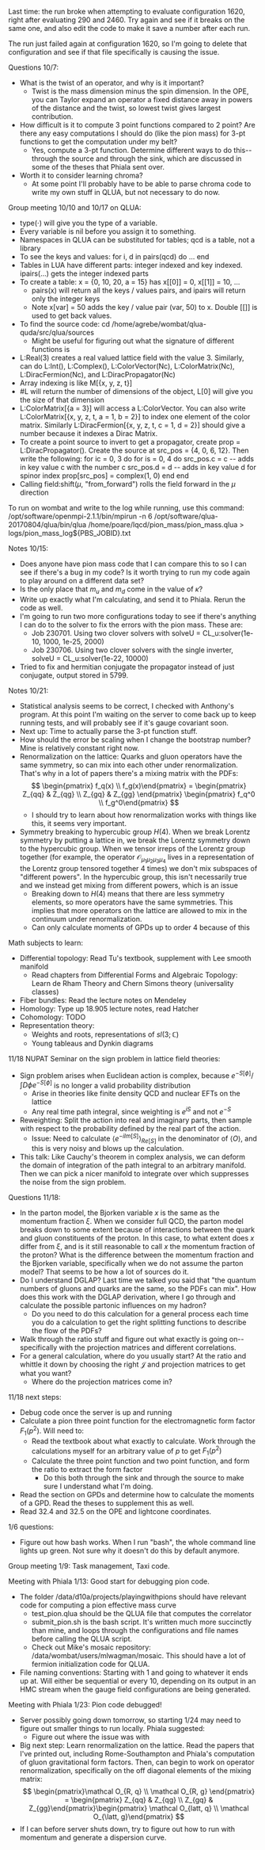 Last time: the run broke when attempting to evaluate configuration 1620, right after evaluating 290 and 2460. Try again and see if it breaks on the same one, and also edit the code to make it save a number after each run.

The run just failed again at configuration 1620, so I'm going to delete that configuration and see if that file specifically is causing the issue.

Questions 10/7:
 - What is the twist of an operator, and why is it important?
    - Twist is the mass dimension minus the spin dimension. In the OPE, you can Taylor expand an operator a fixed distance away in powers of the distance and the twist, so lowest twist gives largest contribution.
 - How difficult is it to compute 3 point functions compared to 2 point? Are there any easy computations I should do (like the pion mass) for 3-pt functions to get the computation under my belt?
    - Yes, compute a 3-pt function. Determine different ways to do this-- through the source and through the sink, which are discussed in some of the theses that Phiala sent over.
 - Worth it to consider learning chroma?
    - At some point I'll probably have to be able to parse chroma code to write my own stuff in QLUA, but not necessary to do now.


Group meeting 10/10 and 10/17 on QLUA:
- type($\cdot$) will give you the type of a variable.
- Every variable is nil before you assign it to something.
- Namespaces in QLUA can be substituted for tables; qcd is a table, not a library
- To see the keys and values:
for i, d in pairs(qcd) do
  ...
end
- Tables in LUA have different parts: integer indexed and key indexed. ipairs(...) gets the integer indexed parts
- To create a table: x = {0, 10, 20, a = 15} has x[[0]] = 0, x[[1]] = 10, ...
  - pairs(x) will return all the keys / values pairs, and ipairs will return only the integer keys
  - Note x[var] = 50 adds the key / value pair (var, 50) to x. Double [[]] is used to get back values.
- To find the source code:
  cd /home/agrebe/wombat/qlua-quda/src/qlua/sources
  - Might be useful for figuring out what the signature of different functions is
- L:Real(3) creates a real valued lattice field with the value 3. Similarly, can do L:Int(), L:Complex(), L:ColorVector(Nc), L:ColorMatrix(Nc), L:DiracFermion(Nc), and L:DiracPropagator(Nc)
- Array indexing is like M[{x, y, z, t}]
- #L will return the number of dimensions of the object, L[0] will give you the size of that dimension
- L:ColorMatrix[{a = 3}] will access a L:ColorVector. You can also write L:ColorMatrix[{x, y, z, t, a = 1, b = 2}] to index one element of the color matrix. Similarly L:DiracFermion[{x, y, z, t, c = 1, d = 2}] should give a number because it indexes a Dirac Matrix.
- To create a point source to invert to get a propagator, create prop = L:DiracPropagator(). Create the source at src_pos = {4, 0, 6, 12}. Then write the following:
for ic = 0, 3 do
  for is = 0, 4 do
    src_pos.c = c    -- adds in key value c with the number c
    src_pos.d = d    -- adds in key value d for spinor index
    prop[src_pos] = complex(1, 0)
  end
end
- Calling field:shift($\mu$, "from_forward") rolls the field forward in the $\mu$ direction

To run on wombat and write to the log while running, use this command:
/opt/software/openmpi-2.1.1/bin/mpirun -n 6 /opt/software/qlua-20170804/qlua/bin/qlua /home/poare/lqcd/pion_mass/pion_mass.qlua > logs/pion_mass_log${PBS_JOBID}.txt

Notes 10/15:
- Does anyone have pion mass code that I can compare this to so I can see if there's a bug in my code? Is it worth trying to run my code again to play around on a different data set?
- Is the only place that $m_u$ and $m_d$ come in the value of $\kappa$?
- Write up exactly what I'm calculating, and send it to Phiala. Rerun the code as well.
- I'm going to run two more configurations today to see if there's anything I can do to the solver to fix the errors with the pion mass. These are:
  - Job 230701. Using two clover solvers with solveU = CL_u:solver(1e-10, 1000, 1e-25, 2000)
  - Job 230706. Using two clover solvers with the single inverter, solveU = CL_u:solver(1e-22, 10000)
- Tried to fix and hermitian conjugate the propagator instead of just conjugate, output stored in 5799.

Notes 10/21:
- Statistical analysis seems to be correct, I checked with Anthony's program. At this point I'm waiting on the server to come back up to keep running tests, and will probably see if it's gauge covariant soon.
- Next up: Time to actually parse the 3-pt function stuff.
- How should the error be scaling when I change the bootstrap number? Mine is relatively constant right now.
- Renormalization on the lattice: Quarks and gluon operators have the same symmetry, so can mix into each other under renormalization. That's why in a lot of papers there's a mixing matrix with the PDFs:
$$
  \begin{pmatrix} f_q(x) \\ f_g(x)\end{pmatrix} =
  \begin{pmatrix} Z_{qq} & Z_{qg} \\ Z_{gq} & Z_{gg} \end{pmatrix}
  \begin{pmatrix} f_q^0 \\ f_g^0\end{pmatrix}
$$
  - I should try to learn about how renormalization works with things like this, it seems very important.
- Symmetry breaking to hypercubic group $H(4)$. When we break Lorentz symmetry by putting a lattice in, we break the Lorentz symmetry down to the hypercubic group. When we tensor irreps of the Lorentz group together (for example, the operator $\mathcal O_{\mu_1\mu_2\mu_3\mu_4}$ lives in a representation of the Lorentz group tensored together 4 times) we don't mix subspaces of "different powers". In the hypercubic group, this isn't necessarily true and we instead get mixing from different powers, which is an issue
  - Breaking down to $H(4)$ means that there are less symmetry elements, so more operators have the same symmetries. This implies that more operators on the lattice are allowed to mix in the continuum under renormalization.
  - Can only calculate moments of GPDs up to order 4 because of this

Math subjects to learn:
- Differential topology: Read Tu's textbook, supplement with Lee smooth manifold
  - Read chapters from Differential Forms and Algebraic Topology: Learn de Rham Theory and Chern Simons theory (universality classes)
- Fiber bundles: Read the lecture notes on Mendeley
- Homology: Type up 18.905 lecture notes, read Hatcher
- Cohomology: TODO
- Representation theory:
  - Weights and roots, representations of $sl(3; \mathbb C)$
  - Young tableaus and Dynkin diagrams

11/18 NUPAT Seminar on the sign problem in lattice field theories:
- Sign problem arises when Euclidean action is complex, because $e^{-S[\phi]} / \int D\phi e^{-S[\phi]}$ is no longer a valid probability distribution
  - Arise in theories like finite density QCD and nuclear EFTs on the lattice
  - Any real time path integral, since weighting is $e^{iS}$ and not $e^{-S}$
- Reweighting: Split the action into real and imaginary parts, then sample with respect to the probability defined by the real part of the action.
  - Issue: Need to calculate $\langle e^{-i Im[S]}\rangle_{Re[S]}$ in the denominator of $\langle O\rangle$, and this is very noisy and blows up the calculation.
- This talk: Like Cauchy's theorem in complex analysis, we can deform the domain of integration of the path integral to an arbitrary manifold. Then we can pick a nicer manifold to integrate over which suppresses the noise from the sign problem.

Questions 11/18:
- In the parton model, the Bjorken variable $x$ is the same as the momentum fraction $\xi$. When we consider full QCD, the parton model breaks down to some extent because of interactions between the quark and gluon constituents of the proton. In this case, to what extent does $x$ differ from $\xi$, and is it still reasonable to call $x$ the momentum fraction of the proton? What is the difference between the momentum fraction and the Bjorken variable, specifically when we do not assume the parton model? That seems to be how a lot of sources do it.
- Do I understand DGLAP? Last time we talked you said that "the quantum numbers of gluons and quarks are the same, so the PDFs can mix". How does this work with the DGLAP derivation, where I go through and calculate the possible partonic influences on my hadron?
  - Do you need to do this calculation for a general process each time you do a calculation to get the right splitting functions to describe the flow of the PDFs?
- Walk through the ratio stuff and figure out what exactly is going on-- specifically with the projection matrices and different correlations.
- For a general calculation, where do you usually start? At the ratio and whittle it down by choosing the right $\mathcal J$ and projection matrices to get what you want?
  - Where do the projection matrices come in?

11/18 next steps:
- Debug code once the server is up and running
- Calculate a pion three point function for the electromagnetic form factor $F_1(p^2)$. Will need to:
  - Read the textbook about what exactly to calculate. Work through the calculations myself for an arbitrary value of $p$ to get $F_1(p^2)$
  - Calculate the three point function and two point function, and form the ratio to extract the form factor
    - Do this both through the sink and through the source to make sure I understand what I'm doing.
- Read the section on GPDs and determine how to calculate the moments of a GPD. Read the theses to supplement this as well.
- Read 32.4 and 32.5 on the OPE and lightcone coordinates.

1/6 questions:
- Figure out how bash works. When I run "bash", the whole command line lights up green. Not sure why it doesn't do this by default anymore.

Group meeting 1/9: Task management, Taxi code.

Meeting with Phiala 1/13: Good start for debugging pion code.
- The folder /data/d10a/projects/playingwithpions should have relevant code for computing a pion effective mass curve
  - test_pion.qlua should be the QLUA file that computes the correlator
  - submit_pion.sh is the bash script. It's written much more succinctly than mine, and loops through the configurations and file names before calling the QLUA script.
  - Check out Mike's mosaic repository: /data/wombat/users/mlwagman/mosaic. This should have a lot of fermion initialization code for QLUA.
- File naming conventions: Starting with 1 and going to whatever it ends up at. Will either be sequential or every 10, depending on its output in an HMC stream when the gauge field configurations are being generated.

Meeting with Phiala 1/23: Pion code debugged!
- Server possibly going down tomorrow, so starting 1/24 may need to figure out smaller things to run locally. Phiala suggested:
  - Figure out where the issue was with
- Big next step: Learn renormalization on the lattice. Read the papers that I've printed out, including Rome-Southampton and Phiala's computation of gluon gravitational form factors. Then, can begin to work on operator renormalization, specifically on the off diagonal elements of the mixing matrix:
$$
  \begin{pmatrix}\mathcal O_{R, q} \\ \mathcal O_{R, g} \end{pmatrix} = \begin{pmatrix} Z_{qq} & Z_{qg} \\ Z_{gq} & Z_{gg}\end{pmatrix}\begin{pmatrix} \mathcal O_{latt, q} \\
  \mathcal O_{\latt, g}\end{pmatrix}
$$
- If I can before server shuts down, try to figure out how to run with momentum and generate a dispersion curve. 
